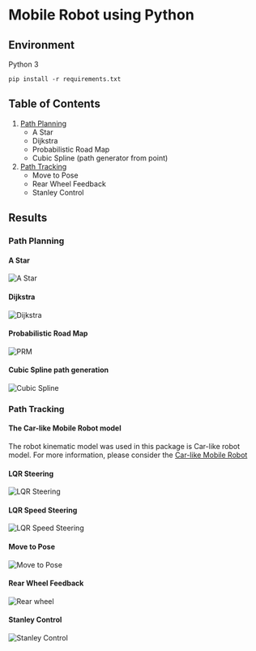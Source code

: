 # Mobile Robot using Python
## Environment
Python 3<br>
```
pip install -r requirements.txt
```
## Table of Contents
1. [Path Planning](path_planning)
    * A Star
    * Dijkstra
    * Probabilistic Road Map
    * Cubic Spline (path generator from point)
2. [Path Tracking](path_tracking)
    * Move to Pose
    * Rear Wheel Feedback
    * Stanley Control

## Results
### Path Planning
#### A Star
![A Star](results/path_planning/a_star.png)

#### Dijkstra
![Dijkstra](results/path_planning/dijkstra.png)

#### Probabilistic Road Map
![PRM](results/path_planning/prm.png)

#### Cubic Spline path generation
![Cubic Spline](results/path_planning/spline.png)

### Path Tracking
#### The Car-like Mobile Robot model
The robot kinematic model was used in this package is Car-like robot model. For more information, please consider the [Car-like Mobile Robot](docs/car-like_robot_model.md)
#### LQR Steering
![LQR Steering](results/path_tracking/lqr_steering.png)
#### LQR Speed Steering
![LQR Speed Steering](results/path_tracking/lqr_speed_steer.png)
#### Move to Pose
![Move to Pose](results/path_tracking/move2pose.png)
#### Rear Wheel Feedback
![Rear wheel](results/path_tracking/rear_wheel.png)
#### Stanley Control
![Stanley Control](results/path_tracking/stanley.png)